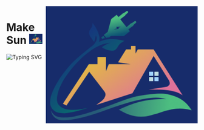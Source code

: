 <img src="logo-makeSun.png" min-width="400px" max-width="400px" width="400px" align="right" alt="Computador iuriCode">

<h1 align="left"><b>Make Sun </b><img src="logo-makeSun.png" width="35">
</h1>

<p align="left">
<img src="https://readme-typing-svg.herokuapp.com?font=Fira+Code&pause=1000&width=435&lines=Analysis+and+systems+development;Passionate+about+learning+everything!;Let's+talk!+%3A)" alt="Typing SVG" width="470"/></a>
</p>





<br>
